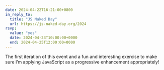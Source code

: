 ```yaml
---
date: 2024-04-22T16:21:00+0800
in_reply_to:
  title: "JS Naked Day"
  url: https://js-naked-day.org/2024
rsvp:
  value: "yes"
  date: 2024-04-23T10:00:00+0000
  end: 2024-04-25T12:00:00+0000
---
```


<script type="module" src="/js/components/event-countdown.js"></script>

The first iteration of this event and a fun and interesting exercise to make sure I’m applying JavaScript as a progressive enhancement appropriately!

<figure class=" [ box ] [ gamma ] [ requires-js ] ">
	<event-countdown name="JS Naked Day" start="2024-04-23T10:00:00+0000" end="2024-04-25T12:00:00+0000"></event-countdown>
</figure>
